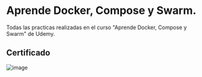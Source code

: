 # Aprende Docker, Compose y Swarm.
Todas las practicas realizadas en el curso "Aprende Docker, Compose y Swarm" de Udemy.

## Certificado
![image](https://github.com/julianzanetti/Docker-Udemy/assets/134458575/83b38059-123a-458b-8d4d-e8616209a324)
